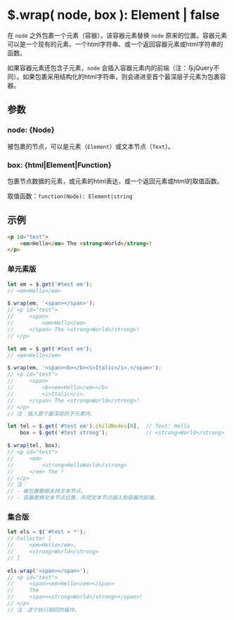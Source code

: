 # $.wrap( node, box ): Element | false

在 `node` 之外包裹一个元素（容器），该容器元素替换 `node` 原来的位置。容器元素可以是一个现有的元素、一个html字符串、或一个返回容器元素或html字符串的函数。

如果容器元素还包含子元素，`node` 会插入容器元素内的前端（注：与jQuery不同）。如果包裹采用结构化的html字符串，则会递进至首个最深层子元素为包裹容器。


## 参数

### node: {Node}

被包裹的节点，可以是元素（`Element`）或文本节点（`Text`）。


### box: {html|Element|Function}

包裹节点数据的元素，或元素的html表达，或一个返回元素或html的取值函数。

取值函数：`function(Node): Element|string`


## 示例

```html
<p id="test">
    <em>Hello</em> The <strong>World</strong>!
</p>
```


### 单元素版

```js
let em = $.get('#test em');
// <em>Hello</em>

$.wrap(em, '<span></span>');
// <p id="test">
//     <span>
//         <em>Hello</em>
//     </span> The <strong>World</strong>!
// </p>
```

```js
let em = $.get('#test em');
// <em>Hello</em>

$.wrap(em, '<span><b></b><i>Italic</i>.</span>');
// <p id="test">
//     <span>
//         <b><em>Hello</em></b>
//         <i>Italic</i>.
//     </span> The <strong>World</strong>!
// </p>
// 注：插入首个最深层的子元素内。
```

```js
let tel = $.get('#test em').childNodes[0],  // Text: Hello
    box = $.get('#test strong');            // <strong>World</strong>

$.wrap(tel, box);
// <p id="test">
//     <em>
//         <strong>HelloWorld</strong>
//     </em> The !
// </p>
// 注：
// - 被包裹数据支持文本节点。
// - 容器替换文本节点位置，并把文本节点插入到容器内前端。
```


### 集合版

```js
let els = $('#test > *');
// Collector [
//     <em>Hello</em>,
//     <strong>World</strong>
// ]

els.wrap('<span></span>');
// <p id="test">
//     <span><em>Hello</em></span>
//     The
//     <span><strong>World</strong></span>!
// </p>
// 注：逐个执行相同的操作。
```
